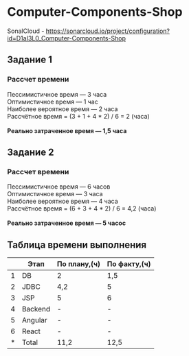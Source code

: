 # Computer-Components-Shop
SonalCloud - https://sonarcloud.io/project/configuration?id=D1aI3L0_Computer-Components-Shop
## Задание 1
### Рассчет времени
Пессимистичное время — 3 часа\
Оптимистичное время — 1 час\
Наиболее вероятное время — 2 часа\
Рассчётное время = (3 + 1 + 4 * 2) / 6 = 2 (часа)\
\
**Реально затраченное время — 1,5 часа**
## Задание 2
### Рассчет времени
Пессимистичное время — 6 часов\
Оптимистичное время — 3 часа\
Наиболее вероятное время — 4 часа\
Рассчётное время = (6 + 3 + 4 * 2) / 6 = 4,2 (часа)\
\
**Реально затраченное время — 5 часос**
## Таблица времени выполнения
| |Этап|По плану,(ч)|По факту,(ч)|
|---|-----|-----|-----|
|1|DB|2|1,5|
|2|JDBC|4,2|5|
|3|JSP|5|6|
|4|Backend|-|-|
|5|Angular|-|-|
|6|React|-|-|
|*|Total|11,2|12,5|